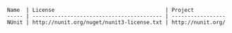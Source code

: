      Name  | License                                   | Project          
     ----- | ----------------------------------------- | ----------------- 
     NUnit | http://nunit.org/nuget/nunit3-license.txt | http://nunit.org/
